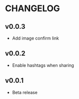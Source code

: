 # CHANGELOG

## v0.0.3

* Add image confirm link

## v0.0.2

* Enable hashtags when sharing

## v0.0.1

* Beta release

